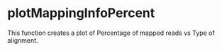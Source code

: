 # plotMappingInfoPercent
This function creates a plot of Percentage of mapped reads vs Type of alignment.
